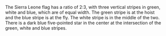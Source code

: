 The Sierra Leone flag has a ratio of 2:3, with three vertical stripes in green, white and blue, which are of equal width. The green stripe is at the hoist and the blue stripe is at the fly. The white stripe is in the middle of the two. There is a dark blue five-pointed star in the center at the intersection of the green, white and blue stripes.